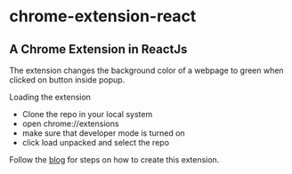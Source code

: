 # chrome-extension-react
## A Chrome Extension in ReactJs
The extension changes the background color of a webpage to green when clicked on button inside popup.

Loading the extension
- Clone the repo in your local system
- open chrome://extensions
- make sure that developer mode is turned on
- click load unpacked and select the repo

Follow the [blog](https://medium.com/javascript-in-plain-english/creating-a-chrome-extension-with-react-d92db20550cb) for steps on how to create this extension.


